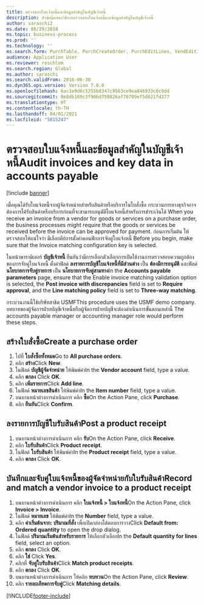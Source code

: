 ```yaml
---
title: ตรวจสอบใบแจ้งหนี้และข้อมูลสำคัญในบัญชีเจ้าหนี้
description: หัวข้อนี้แสดงวิธีการตรวจสอบใบแจ้งหนี้และข้อมูลสำคัญในบัญชีเจ้าหนี้
author: saraschi2
ms.date: 08/29/2018
ms.topic: business-process
ms.prod: ''
ms.technology: ''
ms.search.form: PurchTable, PurchCreateOrder, PurchEditLines, VendEditInvoice, VendEditInvoiceDefaultQuantityForLinesDropDialog,  VendJournalMatch_PackingSlip, VendInvoiceMatchingDetails
audience: Application User
ms.reviewer: roschlom
ms.search.region: Global
ms.author: saraschi
ms.search.validFrom: 2016-06-30
ms.dyn365.ops.version: Version 7.0.0
ms.openlocfilehash: 6ac1e9d8c5255b8347c9563ce9ea846933c0c9dd
ms.sourcegitcommit: 0e8db169c3f90bd750826af76709ef5d621fd377
ms.translationtype: HT
ms.contentlocale: th-TH
ms.lasthandoff: 04/01/2021
ms.locfileid: "5815247"
---
```

# <a name="audit-invoices-and-key-data-in-accounts-payable"></a><span data-ttu-id="3e0aa-103">ตรวจสอบใบแจ้งหนี้และข้อมูลสำคัญในบัญชีเจ้าหนี้</span><span class="sxs-lookup"><span data-stu-id="3e0aa-103">Audit invoices and key data in accounts payable</span></span>

[!include [banner](../../includes/banner.md)]

<span data-ttu-id="3e0aa-104">เมื่อคุณได้รับใบแจ้งหนี้จากผู้จัดจำหน่ายสำหรับสินค้าหรือบริการในใบสั่งซื้อ กระบวนการทางธุรกิจอาจต้องการได้รับสินค้าหรือบริการก่อนที่จะสามารถอนุมัติใบแจ้งหนี้สำหรับการชำระเงินได้ </span><span class="sxs-lookup"><span data-stu-id="3e0aa-104">When you receive an invoice from a vendor for goods or services on a purchase order, the business processes might require that the goods or services be received before the invoice can be approved for payment.</span></span> <span data-ttu-id="3e0aa-105">ก่อนการเริ่มต้น ให้ตรวจสอบให้แน่ใจว่า มีเลือกคีย์การตั้งค่าคอนฟิกการจับคู่ใบแจ้งหนี้ </span><span class="sxs-lookup"><span data-stu-id="3e0aa-105">Before you begin, make sure that the Invoice matching configuration key is selected.</span></span> 

<span data-ttu-id="3e0aa-106">ในหน้าพารามิเตอร์ **บัญชีเจ้าหนี้** ยืนยันว่ามีการเลือกตัวเลือกการเปิดใช้งานการตรวจสอบความถูกต้องของการจับคู่ใบแจ้งหนี้ ตั้งค่าฟิลด์ **ลงรายการบัญชีใบแจ้งหนี้ที่มีส่วนต่าง** เป็น **ต้องมีการอนุมัติ** และฟิลด์ **นโยบายการจับคู่รายการ** เป็น **นโยบายการจับคู่สามทาง**</span><span class="sxs-lookup"><span data-stu-id="3e0aa-106">In the **Accounts payable parameters** page, ensure that the Enable invoice matching validation option is selected, the **Post invoice with discrepancies** field is set to **Require approval**, and the **Line matching policy** field is set to **Three-way matching**.</span></span>

<span data-ttu-id="3e0aa-107">กระบวนงานนี้ใช้บริษัทสาธิต USMF</span><span class="sxs-lookup"><span data-stu-id="3e0aa-107">This procedure uses the USMF demo company.</span></span> <span data-ttu-id="3e0aa-108">บทบาทของผู้จัดการฝ่ายบัญชีเจ้าหนี้หรือผู้จัดการฝ่ายบัญชีจะต้องดำเนินการขั้นตอนเหล่านี้ </span><span class="sxs-lookup"><span data-stu-id="3e0aa-108">The accounts payable manager or accounting manager role would perform these steps.</span></span>


## <a name="create-a-purchase-order"></a><span data-ttu-id="3e0aa-109">สร้างใบสั่งซื้อ</span><span class="sxs-lookup"><span data-stu-id="3e0aa-109">Create a purchase order</span></span>
1. <span data-ttu-id="3e0aa-110">ไปที่ **ใบสั่งซื้อทั้งหมด**</span><span class="sxs-lookup"><span data-stu-id="3e0aa-110">Go to **All purchase orders**.</span></span>
2. <span data-ttu-id="3e0aa-111">คลิก **สร้าง**</span><span class="sxs-lookup"><span data-stu-id="3e0aa-111">Click **New**.</span></span>
3. <span data-ttu-id="3e0aa-112">ในฟิลด์ **บัญชีผู้จัดจำหน่าย** ให้พิมพ์ค่า</span><span class="sxs-lookup"><span data-stu-id="3e0aa-112">In the **Vendor account** field, type a value.</span></span>
4. <span data-ttu-id="3e0aa-113">คลิก **ตกลง** </span><span class="sxs-lookup"><span data-stu-id="3e0aa-113">Click **OK**.</span></span>
5. <span data-ttu-id="3e0aa-114">คลิก **เพิ่มรายการ**</span><span class="sxs-lookup"><span data-stu-id="3e0aa-114">Click **Add line**.</span></span>
6. <span data-ttu-id="3e0aa-115">ในฟิลด์ **หมายเลขสินค้า** ให้พิมพ์ค่า</span><span class="sxs-lookup"><span data-stu-id="3e0aa-115">In the **Item number** field, type a value.</span></span>
7. <span data-ttu-id="3e0aa-116">บนบานหน้าต่างการดำเนินการ คลิก **ซื้อ**</span><span class="sxs-lookup"><span data-stu-id="3e0aa-116">On the Action Pane, click **Purchase**.</span></span>
8. <span data-ttu-id="3e0aa-117">คลิก **ยืนยัน**</span><span class="sxs-lookup"><span data-stu-id="3e0aa-117">Click **Confirm**.</span></span>

## <a name="post-a-product-receipt"></a><span data-ttu-id="3e0aa-118">ลงรายการบัญชีใบรับสินค้า</span><span class="sxs-lookup"><span data-stu-id="3e0aa-118">Post a product receipt</span></span>
1. <span data-ttu-id="3e0aa-119">บนบานหน้าต่างการดำเนินการ คลิก **รับ**</span><span class="sxs-lookup"><span data-stu-id="3e0aa-119">On the Action Pane, click **Receive**.</span></span>
2. <span data-ttu-id="3e0aa-120">คลิก **ใบรับสินค้า**</span><span class="sxs-lookup"><span data-stu-id="3e0aa-120">Click **Product receipt**.</span></span>
3. <span data-ttu-id="3e0aa-121">ในฟิลด์ **ใบรับสินค้า** ให้พิมพ์ค่า</span><span class="sxs-lookup"><span data-stu-id="3e0aa-121">In the **Product receipt** field, type a value.</span></span>
4. <span data-ttu-id="3e0aa-122">คลิก **ตกลง** </span><span class="sxs-lookup"><span data-stu-id="3e0aa-122">Click **OK**.</span></span>

## <a name="record-and-match-a-vendor-invoice-to-a-product-receipt"></a><span data-ttu-id="3e0aa-123">บันทึกและจับคู่ใบแจ้งหนี้ของผู้จัดจำหน่ายกับใบรับสินค้า</span><span class="sxs-lookup"><span data-stu-id="3e0aa-123">Record and match a vendor invoice to a product receipt</span></span>
1. <span data-ttu-id="3e0aa-124">บนบานหน้าต่างการดำเนินการ คลิก **ใบแจ้งหนี้ > ใบแจ้งหนี้**</span><span class="sxs-lookup"><span data-stu-id="3e0aa-124">On the Action Pane, click **Invoice > Invoice**.</span></span>
2. <span data-ttu-id="3e0aa-125">ในฟิลด์ **หมายเลข** ให้พิมพ์ค่า</span><span class="sxs-lookup"><span data-stu-id="3e0aa-125">In the **Number** field, type a value.</span></span>
3. <span data-ttu-id="3e0aa-126">คลิก **ค่าเริ่มต้นจาก: ปริมาณที่สั่ง** เพื่อเปิดกล่องโต้ตอบการวาง</span><span class="sxs-lookup"><span data-stu-id="3e0aa-126">Click **Default from: Ordered quantity** to open the drop dialog.</span></span>
4. <span data-ttu-id="3e0aa-127">ในฟิลด์ **ปริมาณเริ่มต้นสำหรับรายการ** ให้เลือกตัวเลือก</span><span class="sxs-lookup"><span data-stu-id="3e0aa-127">In the **Default quantity for lines** field, select an option.</span></span>
5. <span data-ttu-id="3e0aa-128">คลิก **ตกลง** </span><span class="sxs-lookup"><span data-stu-id="3e0aa-128">Click **OK**.</span></span>
6. <span data-ttu-id="3e0aa-129">คลิก **ใช่** </span><span class="sxs-lookup"><span data-stu-id="3e0aa-129">Click **Yes**.</span></span>
7. <span data-ttu-id="3e0aa-130">คลิกที่ **จับคู่ใบรับสินค้า**</span><span class="sxs-lookup"><span data-stu-id="3e0aa-130">Click **Match product receipts**.</span></span>
8. <span data-ttu-id="3e0aa-131">คลิก **ตกลง** </span><span class="sxs-lookup"><span data-stu-id="3e0aa-131">Click **OK**.</span></span>
9. <span data-ttu-id="3e0aa-132">บนบานหน้าต่างการดำเนินการ ให้คลิก **ทบทวน**</span><span class="sxs-lookup"><span data-stu-id="3e0aa-132">On the Action Pane, click **Review**.</span></span>
10. <span data-ttu-id="3e0aa-133">คลิก **รายละเอียดการจับคู่**</span><span class="sxs-lookup"><span data-stu-id="3e0aa-133">Click **Matching details**.</span></span>



[!INCLUDE[footer-include](../../../includes/footer-banner.md)]